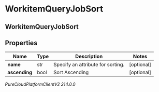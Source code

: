 # WorkitemQueryJobSort

## WorkitemQueryJobSort

## Properties

|Name | Type | Description | Notes|
|------------ | ------------- | ------------- | -------------|
| **name** | str | Specify an attribute for sorting. | [optional] |
| **ascending** | bool | Sort Ascending | [optional] |



_PureCloudPlatformClientV2 214.0.0_
